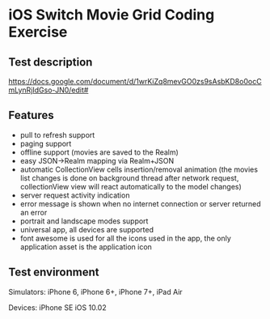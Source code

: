 iOS Switch Movie Grid Coding Exercise
=================

## Test description
https://docs.google.com/document/d/1wrKiZq8mevGO0zs9sAsbKD8o0ocCmLynRjIdGso-JN0/edit#

## Features
- pull to refresh support
- paging support
- offline support (movies are saved to the Realm)
- easy JSON->Realm mapping via Realm+JSON
- automatic CollectionView cells insertion/removal animation (the movies list changes is done on background thread after network request, collectionView view will react automatically to the model changes)
- server request activity indication
- error message is shown when no internet connection or server returned an error
- portrait and landscape modes support
- universal app, all devices are supported
- font awesome is used for all the icons used in the app, the only application asset is the application icon

## Test environment
Simulators:
iPhone 6, iPhone 6+, iPhone 7+, iPad Air

Devices:
iPhone SE iOS 10.02

